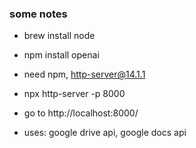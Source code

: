 ### some notes
- brew install node
- npm install openai
- need npm, http-server@14.1.1
-  npx http-server -p 8000
-  go to http://localhost:8000/

- uses: google drive api, google docs api 
